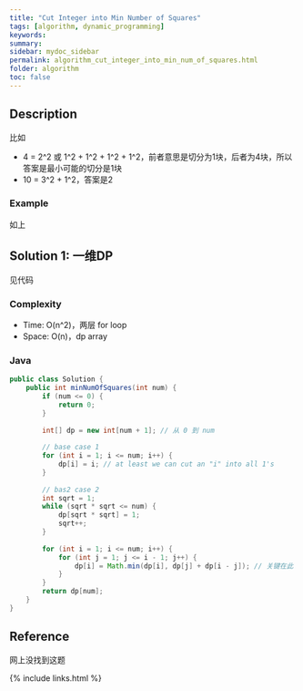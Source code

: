 ```yaml
---
title: "Cut Integer into Min Number of Squares"
tags: [algorithm, dynamic_programming]
keywords:
summary:
sidebar: mydoc_sidebar
permalink: algorithm_cut_integer_into_min_num_of_squares.html
folder: algorithm
toc: false
---
```


## Description
比如
* 4 = 2^2 或 1^2 + 1^2 + 1^2 + 1^2，前者意思是切分为1块，后者为4块，所以答案是最小可能的切分是1块
* 10 = 3^2 + 1^2，答案是2 

### Example
如上

## Solution 1: 一维DP
见代码

### Complexity
* Time: O(n^2)，两层 for loop
* Space: O(n)，dp array

### Java
```java
public class Solution {
    public int minNumOfSquares(int num) {
        if (num <= 0) {
            return 0;
        }
        
        int[] dp = new int[num + 1]; // 从 0 到 num
        
        // base case 1
        for (int i = 1; i <= num; i++) {
            dp[i] = i; // at least we can cut an "i" into all 1's
        }
        
        // bas2 case 2
        int sqrt = 1;
        while (sqrt * sqrt <= num) {
            dp[sqrt * sqrt] = 1;
            sqrt++;
        }
        
        for (int i = 1; i <= num; i++) {
            for (int j = 1; j <= i - 1; j++) {
                dp[i] = Math.min(dp[i], dp[j] + dp[i - j]); // 关键在此
            }
        }
        return dp[num];
    }
}
```

## Reference
网上没找到这题

{% include links.html %}
